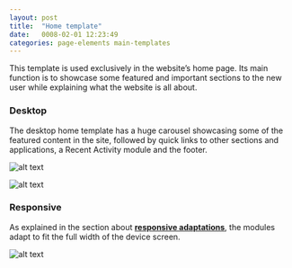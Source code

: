 ```yaml
---
layout: post
title:  "Home template"
date:   0008-02-01 12:23:49
categories: page-elements main-templates
---
```


This template is used exclusively in the website’s home page. Its main function is to showcase some
featured and important sections to the new user while explaining what the website is all about.

### Desktop

The desktop home template has a huge carousel showcasing some of the featured content in the site, followed by
quick links to other sections and applications, a Recent Activity module and the footer.

![alt text][desktop]

![alt text][desktop-2]

### Responsive

As explained in the section about **[responsive adaptations][responsive-adaptations-link]**, the modules adapt to fit the
full width of the device screen.

![alt text][responsive]


[desktop]: /gfw-style-guides/images/posts/responsive-adaptations/grid-site.png "Home Page"
[desktop-2]: /gfw-style-guides/images/posts/responsive-adaptations/grid-site.png "Secondary Page"
[responsive]: /gfw-style-guides/images/posts/responsive-adaptations/grid-site.png "Other Page"
[responsive-adaptations-link]: /gfw-style-guides/page-elements/responsive-adaptations.html

